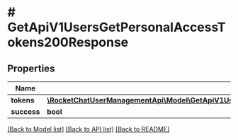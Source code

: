 # # GetApiV1UsersGetPersonalAccessTokens200Response

## Properties

Name | Type | Description | Notes
------------ | ------------- | ------------- | -------------
**tokens** | [**\RocketChatUserManagementApi\Model\GetApiV1UsersGetPersonalAccessTokens200ResponseTokensInner[]**](GetApiV1UsersGetPersonalAccessTokens200ResponseTokensInner.md) |  | [optional]
**success** | **bool** |  | [optional]

[[Back to Model list]](../../README.md#models) [[Back to API list]](../../README.md#endpoints) [[Back to README]](../../README.md)
